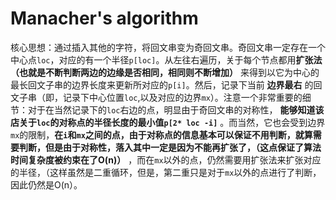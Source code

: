 # Manacher's algorithm

核心思想：通过插入其他的字符，将回文串变为奇回文串。奇回文串一定存在一个中心点`loc`，对应的有一个半径`p[loc]`。从左往右遍历，关于每个节点都用**扩张法（也就是不断判断两边的边缘是否相同，相同则不断增加）** 来得到以它为中心的最长回文子串的边界长度来更新所对应的`p[i]`。然后，记录下当前 **边界最右** 的回文子串（即，记录下中心位置`loc`,以及对应的边界`mx`）。注意一个非常重要的细节：对于在当然记录下的`loc`右边的点，明显由于奇回文串的对称性， **能够知道该店关于`loc`的对称点的半径长度的最小值`p[2* loc -i]`**  。而当然，它也会受到边界`mx`的限制，**在`i`和`mx`之间的点，由于对称点的信息基本可以保证不用判断，就算需要判断，但是由于对称性，落入其中一定是因为不能再扩张了，（这点保证了算法时间复杂度被约束在了O(n)）** ，而在`mx`以外的点，仍然需要用扩张法来扩张对应的半径，（这样虽然是二重循环，但是，第二重只是对于`mx`以外的点进行了判断，因此仍然是O(n）。
